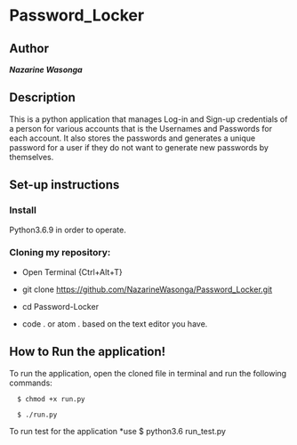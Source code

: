 # Password_Locker

## Author
***Nazarine Wasonga***

## Description
This is a python application that manages Log-in and Sign-up credentials of a person for various accounts that is the Usernames and Passwords for each account. It also stores the passwords and generates a unique password for a user if they do not want to generate new passwords by themselves.

## Set-up instructions
### Install 
Python3.6.9 in order to operate.

### Cloning my repository:
* Open Terminal {Ctrl+Alt+T}

* git clone https://github.com/NazarineWasonga/Password_Locker.git

* cd Password-Locker

* code . or atom . based on the text editor you have.

## How to Run the application!
To run the application, open the cloned file in terminal and run the following commands:

      $ chmod +x run.py
  
      $ ./run.py
  
To run test for the application *use $ python3.6 run_test.py

